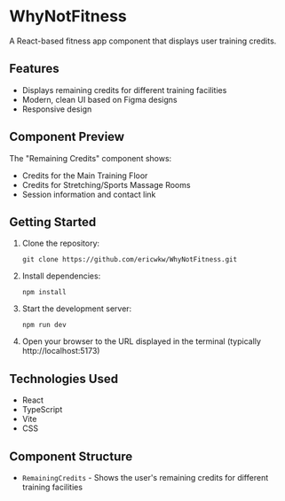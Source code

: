 # WhyNotFitness

A React-based fitness app component that displays user training credits.

## Features

- Displays remaining credits for different training facilities
- Modern, clean UI based on Figma designs
- Responsive design

## Component Preview

The "Remaining Credits" component shows:
- Credits for the Main Training Floor
- Credits for Stretching/Sports Massage Rooms
- Session information and contact link

## Getting Started

1. Clone the repository:
   ```
   git clone https://github.com/ericwkw/WhyNotFitness.git
   ```

2. Install dependencies:
   ```
   npm install
   ```

3. Start the development server:
   ```
   npm run dev
   ```

4. Open your browser to the URL displayed in the terminal (typically http://localhost:5173)

## Technologies Used

- React
- TypeScript
- Vite
- CSS

## Component Structure

- `RemainingCredits` - Shows the user's remaining credits for different training facilities 